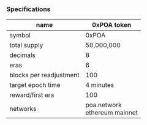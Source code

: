 <aside class="callout">
  <div class="text-vertical-center">
    <h3>Specifications</h3>
  </div>
</aside>

name | 0xPOA token
------------ | -------------
symbol | 0xPOA
total supply | 50,000,000
decimals | 8
eras | 6
blocks per readjustment | 100
target epoch time | 4 minutes
reward/first era | 100
networks | poa.network<br>ethereum mainnet
